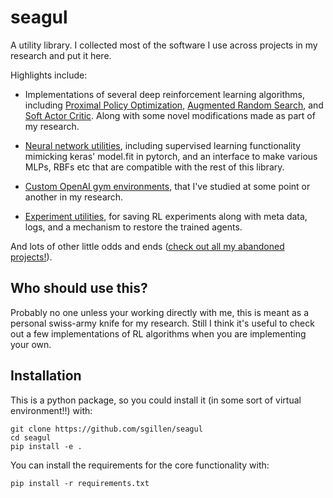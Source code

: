 # seagul
A utility library. I collected most of the software I use across projects in my research and put it here. 

Highlights include:

- Implementations of several deep reinforcement learning algorithms, including [Proximal Policy Optimization](./seagul/rl/ppo),  [Augmented Random Search](./seagul/rl/ars), and [Soft Actor Critic](./seagul/rl/sac). Along with some novel modifications made as part of my research.

- [Neural network utilities](./seagul/nn.py), including supervised learning functionality mimicking keras' model.fit in pytorch, and an interface to make various MLPs, RBFs etc that are compatible with the rest of this library.

- [Custom OpenAI gym environments](./seagul/envs), that I've studied at some point or another in my research. 

- [Experiment utilities](./seagul/rl/run_utils), for saving RL experiments along with meta data, logs, and a mechanism to restore the trained agents.

And lots of other little odds and ends ([check out all my abandoned projects!](https://github.com/sgillen/misc)). 

## Who should use this?

Probably no one unless your working directly with me, this is meant as a personal swiss-army knife for my research. Still I think it's useful to check out a few implementations of RL algorithms when you are implementing your own. 

## Installation
This is a python package, so you could install it (in some sort of virtual environment!!) with:

```
git clone https://github.com/sgillen/seagul
cd seagul
pip install -e .
```
 
You can install the requirements for the core functionality with:

```
pip install -r requirements.txt
```

